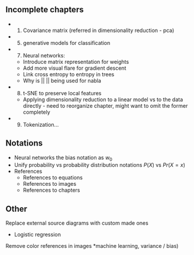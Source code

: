 ## Incomplete chapters
* 1. Covariance matrix (referred in dimensionality reduction - pca)
* 5. generative models for classification
* 7. Neural networks:
    * Introduce matrix representation for weights
    * Add more visual flare for gradient descent
    * Link cross entropy to entropy in trees
    * Why is || || being used for nabla
* 8. t-SNE to preserve local features
    * Applying dimensionality reduction to a linear model vs to the data directly - need to reorganize chapter, might want to omit the former completely
* 9. Tokenization...


## Notations
* Neural networks the bias notation as $w_0$
* Unify probability vs probability distribution notations $P(X)$ vs $Pr(X=x)$
* References
  * References to equations
  * References to images
  * References to chapters

## Other
Replace external source diagrams with custom made ones
* Logistic regression

Remove color references in images *machine learning, variance / bias)